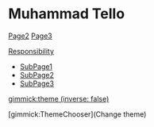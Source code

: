 # Muhammad Tello


[Page2](page2.md)
[Page3](page3.md)

[Responsibility](responsibility.md)
  * [SubPage1](subpage/page1.md)
  * [SubPage2](subpage/page2.md)
  * [SubPage3](subpage/page3.md)

<!-- set a default theme -->
[gimmick:theme (inverse: false)](bootstrap)

<!-- show a theme chooser in the menu bar -->
[gimmick:ThemeChooser](Change theme)

<!-- show a fork me on github ribbon -->
